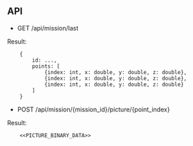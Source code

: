 ## API

* GET /api/mission/last

Result:
```
    {
        id: ...,
        points: [
            {index: int, x: double, y: double, z: double},
            {index: int, x: double, y: double, z: double},
            {index: int, x: double, y: double, z: double}
        ]
    }
```

* POST /api/mission/{mission_id}/picture/{point_index}

Result:
```
    <<PICTURE_BINARY_DATA>>
```